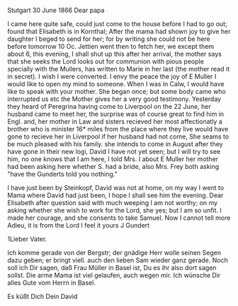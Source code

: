  Stutgart 30 June 1866
Dear papa

I came here quite safe, could just come to the house before I had to go out; found that Elisabeth is in Kornthal; After the mama had shown joy to give her daughter I beged to send for her; for by writing she could not be here before tomorrow 10 Oc. Jettien went then to fetch her, we except them about 6, this evening, I shall shut up this after her arrival, the mother says that she seeks the Lord looks out for communion with pious people specially with the Mullers, has written to Marie in her last (the mother read it in secret). I wish I were converted. I envy the peace the joy of E Muller I would like to open my mind to someone. When I was in Calw, I would have like to speak with your mother. She began once; but some body came who interrupted us etc the Mother gives her a very good testimony. 
Yesterday they heard of Peregrina having come to Liverpool on the 22 June, her husband came to meet her, the surprise was of course great to find him in Engl. and, her mother in Law and sisters recieved her most affectionatly a brother who is minister 16* miles from the place where they live would have gone to recieve her in Liverpool if her husband had not come, She seams to be much pleased with his family. she intends to come in August after they have gone in their new logi, David I have not yet seen; but I will try to see him, no one knows that I am here, I told Mrs. I about E Muller her mother had been asking here whether S. had a bride, also Mrs. Frey both asking "have the Gunderts told you nothing."

I have just been by Steinkopf, David was not at home, on my way I went to Mama where David had just been, I hope I shall see him the evening. 
Dear Elisabeth after question said with much weeping I am not worthy; on my asking whether she wish to work for the Lord, she yes; but I am so unfit. I made her courage, and she consents to take Samuel. Now I cannot tell more Adieu, it is from the Lord I feel it
 yours J Gundert


1Lieber Vater.

Ich komme gerade von der Bergstr; der gnädige Herr wolle seinen Segen dazu geben; er bringt viell. auch den lieben Sam wieder ganz gerade. Noch soll ich Dir sagen, daß Frau Müller in Basel ist, Du es ihr also dort sagen sollst. Die arme Mama ist viel gelaufen, auch wegen mir. Ich wünsche Dir alles Gute vom Herrn in Basel.

 Es küßt Dich
 Dein David
